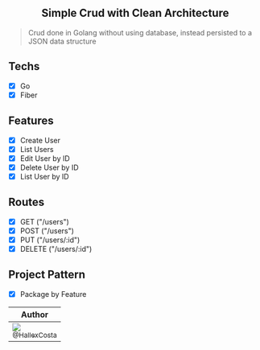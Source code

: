 <h2 align="center">
  Simple Crud with Clean Architecture<br />
</h2>

> Crud done in Golang without using database, instead persisted to a JSON data structure

## Techs
- [x] Go
- [x] Fiber

## Features
- [x] Create User
- [x] List Users
- [x] Edit User by ID
- [x] Delete User by ID
- [x] List User by ID

## Routes
- [x] GET    ("/users")
- [x] POST   ("/users")
- [x] PUT    ("/users/:id")
- [x] DELETE ("/users/:id")

## Project Pattern
- [x] Package by Feature

| Author |
|--| 
| [<img src="https://avatars0.githubusercontent.com/u/55293671?s=115&u=053dc2155e236f8590943d52bce9fea037b001f7&v=4"><br><sub>@HallexCosta</sub>](https://github.com/HallexCosta) |